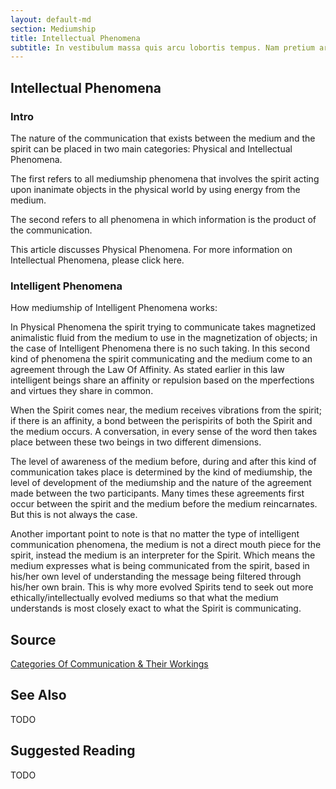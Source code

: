 ```yaml
---
layout: default-md
section: Mediumship
title: Intellectual Phenomena
subtitle: In vestibulum massa quis arcu lobortis tempus. Nam pretium arcu in odio vulputate luctus.
---
```


## Intellectual Phenomena

### Intro
The nature of the communication that exists between the medium and the spirit can be placed in two main categories: Physical and Intellectual Phenomena.

The first refers to all mediumship phenomena that involves the spirit acting upon inanimate objects in the physical world by using energy from the medium.

The second refers to all phenomena in which information is the product of the communication.

This article discusses Physical Phenomena. For more information on Intellectual Phenomena, please click here.

### Intelligent Phenomena
How mediumship of Intelligent Phenomena works:

In Physical Phenomena the spirit trying to communicate takes magnetized animalistic fluid from the medium to use in the magnetization of objects; in the case of Intelligent Phenomena there is no such taking. In this second kind of phenomena the spirit communicating and the medium come to an agreement through the Law Of Affinity. As stated earlier in this law intelligent beings share an affinity or repulsion based on the mperfections and virtues they share in common.

When the Spirit comes near, the medium receives vibrations from the spirit; if there is an affinity, a bond between the perispirits of both the Spirit and the medium occurs. A conversation, in every sense of the word then takes place between these two beings in two different dimensions.

The level of awareness of the medium before, during and after this kind of communication takes place is determined by the kind of mediumship, the level of development of the mediumship and the nature of the agreement made between the two participants. Many times these agreements first occur between the spirit and the medium before the medium reincarnates. But this is not always the case.

Another important point to note is that no matter the type of intelligent communication phenomena, the medium is not a direct mouth piece for the spirit, instead the medium is an interpreter for the Spirit. Which means the medium expresses what is being communicated from the spirit, based in his/her own level of understanding the message being filtered through his/her own brain. This is why more evolved Spirits tend to seek out more ethically/intellectually evolved mediums so that what the medium understands is most closely exact to what the Spirit is communicating.


## Source
[Categories Of Communication & Their Workings](http://www.sgny.org/spiritism-guide/mediumship/communication-workings/)

## See Also
TODO


## Suggested Reading
TODO

